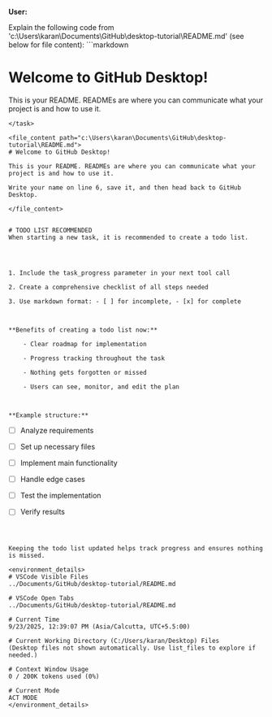 **User:**

<task>
Explain the following code from 'c:\Users\karan\Documents\GitHub\desktop-tutorial\README.md' (see below for file content):
```markdown

# Welcome to GitHub Desktop!

This is your README. READMEs are where you can communicate what your project is and how to use it.

```
</task>

<file_content path="c:\Users\karan\Documents\GitHub\desktop-tutorial\README.md">
# Welcome to GitHub Desktop!

This is your README. READMEs are where you can communicate what your project is and how to use it.

Write your name on line 6, save it, and then head back to GitHub Desktop.

</file_content>


# TODO LIST RECOMMENDED
When starting a new task, it is recommended to create a todo list.




1. Include the task_progress parameter in your next tool call

2. Create a comprehensive checklist of all steps needed

3. Use markdown format: - [ ] for incomplete, - [x] for complete



**Benefits of creating a todo list now:**

	- Clear roadmap for implementation

	- Progress tracking throughout the task

	- Nothing gets forgotten or missed

	- Users can see, monitor, and edit the plan



**Example structure:**
```

- [ ] Analyze requirements

- [ ] Set up necessary files

- [ ] Implement main functionality

- [ ] Handle edge cases

- [ ] Test the implementation

- [ ] Verify results
```



Keeping the todo list updated helps track progress and ensures nothing is missed.

<environment_details>
# VSCode Visible Files
../Documents/GitHub/desktop-tutorial/README.md

# VSCode Open Tabs
../Documents/GitHub/desktop-tutorial/README.md

# Current Time
9/23/2025, 12:39:07 PM (Asia/Calcutta, UTC+5.5:00)

# Current Working Directory (C:/Users/karan/Desktop) Files
(Desktop files not shown automatically. Use list_files to explore if needed.)

# Context Window Usage
0 / 200K tokens used (0%)

# Current Mode
ACT MODE
</environment_details>

